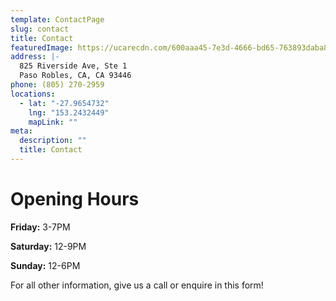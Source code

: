 ```yaml
---
template: ContactPage
slug: contact
title: Contact
featuredImage: https://ucarecdn.com/600aaa45-7e3d-4666-bd65-763893daba8e/-/crop/1716x1104/684,496/-/preview/
address: |-
  825 Riverside Ave, Ste 1
  Paso Robles, CA, CA 93446
phone: (805) 270-2959
locations:
  - lat: "-27.9654732"
    lng: "153.2432449"
    mapLink: ""
meta:
  description: ""
  title: Contact
---
```


# Opening Hours
**Friday:** 3-7PM

**Saturday:** 12-9PM

**Sunday:** 12-6PM

For all other information, give us a call or enquire in this form!
